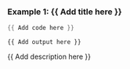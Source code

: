 ### Example 1: {{ Add title here }}
```powershell
{{ Add code here }}
```

```output
{{ Add output here }}
```

{{ Add description here }}

